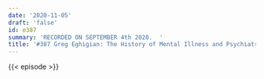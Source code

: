 ```yaml
---
date: '2020-11-05'
draft: 'false'
id: e387
summary: 'RECORDED ON SEPTEMBER 4th 2020.  '
title: '#387 Greg Eghigian: The History of Mental Illness and Psychiatry'
---
```

{{< episode >}}
